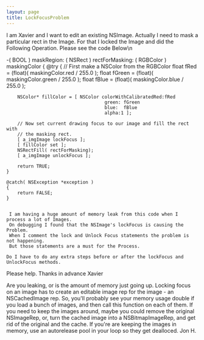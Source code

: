 ```yaml
---
layout: page
title: LockFocusProblem
---
```


I am Xavier and I want to edit an existing NSImage.
Actually I need to mask a particular rect in the Image.
For that I locked the Image and did the Following Operation.
Please see the code Below\n

    
-( BOOL ) maskRegion: ( NSRect ) rectForMasking: ( RGBColor ) maskingColor
{
	@try
	{
		// First make a NSColor from the RGBColor
		float fRed		= (float)( maskingColor.red / 255.0 );
		float fGreen	= (float)( maskingColor.green / 255.0 );
		float fBlue		= (float)( maskingColor.blue / 255.0 );
		
		NSColor* fillColor = [ NSColor colorWithCalibratedRed:fRed
										green: fGreen 
										blue:  fBlue
										alpha:1 ];
		
		// Now set current drawing focus to our image and fill the rect with
		// the masking rect.
		[ a_imgImage lockFocus ];
		[ fillColor set ];
		NSRectFill( rectForMasking);
		[ a_imgImage unlockFocus ]; 
		
		return TRUE;
	}
	
	@catch( NSException *exception )
	{
		return FALSE;
	}


     I am having a huge amount of memory leak from this code when I process a lot of Images.
     On debugging I found that the NSImage's lockFocus is causing the Problem.
     When I comment the lock and Unlock Focus statements the problem is not happening.
     But those statements are a must for the Process.

    Do I have to do any extra steps before or after the lockFocus and UnlockFocus methods.
   Please help.
   Thanks in advance
   Xavier


Are you leaking, or is the amount of memory just going up. Locking focus on an image has to create an editable image rep for the image - an NSCachedImage rep. So, you'll probably see your memory usage double if you load a bunch of images, and then call this function on each of them. If you need to keep the images around, maybe you could remove the original NSImageRep, or, turn the cached image into a NSBitmapImageRep, and get rid of the original and the cache. If you're are keeping the images in memory, use an autorelease pool in your loop so they get dealloced. Jon H.

